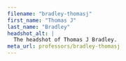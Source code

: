 ```yaml
---
filename: "bradley-thomasj"
first_name: "Thomas J"
last_name: "Bradley"
headshot_alt: |
  The headshot of Thomas J Bradley.
meta_url: professors/bradley-thomasj
---
```

